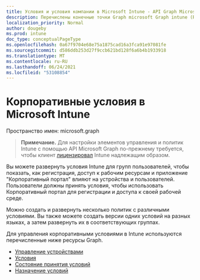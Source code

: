 ```yaml
---
title: Условия и условия компании в Microsoft Intune - API Graph Microsoft
description: Перечислены конечные точки Graph microsoft Graph intune (REST), которые поддерживают условия и условия компании.
localization_priority: Normal
author: dougeby
ms.prod: intune
doc_type: conceptualPageType
ms.openlocfilehash: 0a67f9704e68e75a1875cad16a3fca91e97081fe
ms.sourcegitcommit: d586ddb253d27f9ccb621bd128f6a6b4b1933918
ms.translationtype: MT
ms.contentlocale: ru-RU
ms.lasthandoff: 06/24/2021
ms.locfileid: "53108854"
---
```

# <a name="company-terms-and-conditions-in-microsoft-intune"></a>Корпоративные условия в Microsoft Intune

Пространство имен: microsoft.graph

> **Примечание.** Для настройки элементов управления и политик Intune с помощью API Microsoft Graph по-прежнему требуется, чтобы клиент [лицензировал](https://www.microsoft.com/en-us/cloud-platform/microsoft-intune-pricing) Intune надлежащим образом.

Вы можете развернуть условия Intune для групп пользователей, чтобы показать, как регистрация, доступ к рабочим ресурсам и приложение "Корпоративный портал" влияют на устройства и пользователей. Пользователи должны принять условия, чтобы использовать Корпоративный портал для регистрации и доступа к своей рабочей среде.

Можно создать и развернуть несколько политик с различными условиями. Вы также можете создать версии одних условий на разных языках, а затем развернуть их в соответствующих группах.

Для управления корпоративными условиями в Intune используются перечисленные ниже ресурсы Graph.

- [Управление устройствами](intune-companyterms-devicemanagement.md)
- [Условия](intune-companyterms-termsandconditions.md)
- [Состояние принятия условий](intune-companyterms-termsandconditionsacceptancestatus.md)
- [Назначение условий](intune-companyterms-termsandconditionsassignment.md)